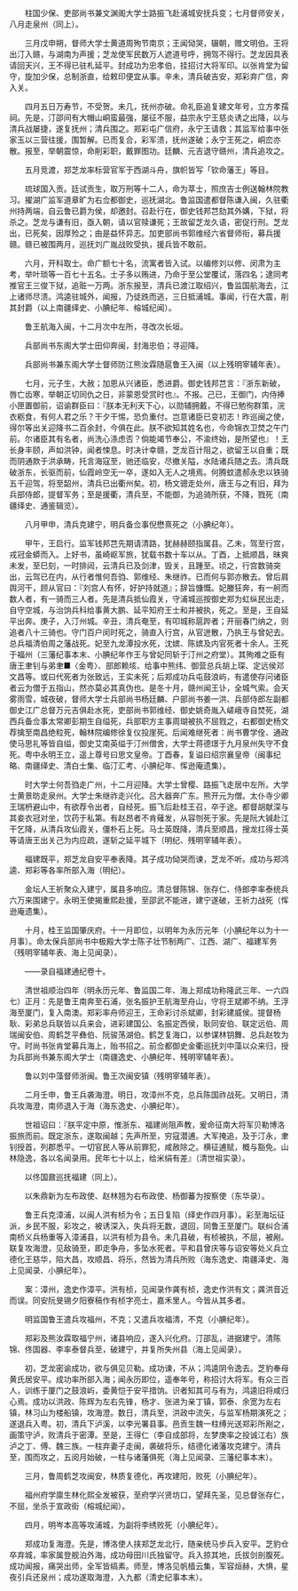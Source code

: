 <!-- { "loadSidebar": true } -->
　　柱国少保、吏部尚书兼文渊阁大学士路振飞赴浦城安抚兵变；七月督师安关，八月走泉州（同上）。

　　三月戊申朔，督师大学士黄道周殉节南京；王闻恸哭，辍朝，赠文明伯。王将出汀入赣，与湖南为声援；芝龙使军民数万人遮道号呼，拥驾不得行。芝龙因具表请回天兴，王不得已驻札延平。封成功为忠孝伯，挂招讨大将军印。以张肯堂为留守，旋加少保，总制浙直，给敕印便宜从事。辛未，清兵破吉安，郑彩弃广信，奔入关。

　　四月五日万寿节，不受贺。未几，抚州亦破。命礼臣追复建文年号，立方孝孺祠。先是，汀邵间有大帽山峒蛮最强，屡征不服，益宗永宁王慈炎诱之出降，以与清兵战屡捷，遂复抚州；清兵围之。郑彩屯广信府，永宁王请救；其监军给事中张家玉以三营往援，围暂解。已而复合，彩军溃，抚州遂破；永宁王死之，峒峦亦散。报至，举朝震惊，命削彩职，戴罪图功。廷麟、元吉退守赣州，清兵追攻之。

　　五月竞渡，郑芝龙率标营官军于西湖斗舟，旗帜皆写「钦命藩王」等目。

　　琉球国入贡。廷试贡生，取万刑等十二人，命为萃士，照庶吉士例送翰林院教习。擢湖广监军道章旷为右佥都御史，巡抚湖北。鲁监国遣都督陈谦入闽，久驻衢州持两端，自云鲁已爵为侯，却邀封。召赴行在，御史钱邦芑劾其外媾，下狱，将杀之。芝龙与谦有旧，亟入朝，请以官赎谦死；王故留芝龙久语，密促行刑。芝龙出，已死矣，因厚殓之；由是益怀异志。加吏部尚书郭维经六省督师衔，募兵援赣。赣已被围两月，巡抚刘广胤战败受执，援兵皆不敢前。

　　六月，开科取士。命广额七十名，流寓者皆入试。以编修刘以修、闵肃为主考，举叶琐等一百七十五名。士子多以贿进，乃命于至公堂覆试，落四名；逮同考推官王三俊下狱，追赃一万两。浙东报至，清兵已渡江取绍兴，鲁监国航海去，江上诸师尽溃。鸿逵驻城外，闻报，乃徒跣而逃，三日抵浦城。事闻，行在大震，削其封爵（以上南疆绎史、小腆纪年、榕城纪闻）。

　　鲁王航海入闽，十二月次中左所，寻改次长垣。

　　兵部尚书东阁大学士田仰奔闽，封海忠伯；寻迎降。

　　兵部尚书兼东阁大学士督师防江熊汝霖随扈鲁王入闽（以上残明宰辅年表）。

　　七月，元子生，大赦；加恩从兴诸臣，悉进爵。御史钱邦芑言：『浙东新破，唇亡齿寒，举朝正切同仇之日，非蒙恩受赏时也』。不报。己已，王御门，内侍捧小匣置御前，诏谕群臣曰：『朕本无利天下心，以勋辅拥戴，不得已勉徇群策，浣衣粝食，有何人君之乐？干夕干惕，恐负重付。岂意诸臣已变初志！昨巡闽之使，得尔等出关迎降书二百余封，今俱在此。朕不欲知其姓名也，今命锦衣卫焚之午门前。尔诸臣其有名者，尚洗心涤虑否？倘能竭节奉公，不渝终始，是所望也』！王长身丰颐，声如洪钟，闻者悚息。时决计幸赣，芝龙百计阻之，欲留王以自重；既而阴通款于洪承畴，托言海寇至，驰还临安，尽撤关隘，水陆诸兵随之去。清兵既破浙东，长驱而前，仙霞岭空无一卒，遂如入无人之境焉。何腾蚊遣郝永忠以铁骑五千迎驾，将至韶州，清兵已出衢州矣。初，杨文骢走处州，唐王与之有旧，拜为兵部侍郎，提督军务；至是援衢，清兵至，不能御，为追骑所获，不降，戮死（南疆绎史、通鉴辑览）。

　　八月甲申，清兵克建宁，明兵备佥事倪懋熹死之（小腆纪年）。

　　甲午，王启行。监军钱邦芑先期请清路，犹赫赫颐指属县。乙未，驾至行宫，戎冠金蟒而入。上好书，虽崎岖军旅，犹载书数十车以从。丁酉，上抵顺昌，昧爽未发，至巳刻，一时排闼，云清兵已及剑津，毁关，且踵至。顷之，行宫数骑突出，云驾已在内，从行者惟何吾驺、郭维经、朱继祚。已而何与郭亦散去。曾后肩舆河干，顾从官曰：『刘宫人有怀，好护持就道』；辞旨慷慨。妃媵狂奔，有一舸而数人者，有一骑而三人者。先是清兵抵仙霞关，守浦城巡按御史郑为虹纵民出走，自守空城，与治饷兵科给事黄大鹏、延平知府王士和并被执，死之。至是，王自延平出奔。庚子，入汀州城。辛丑，清兵奄至，有叩城称扈跸者；开丽春门纳之，则追者八十三骑也。守门百户闵时死之，骑直入行宫，从官迸散，乃执王与曾妃去。总兵福清伯周之藩战死。妃至九龙潭投水死，沈嫔、陈嫔及内官死者十余人。王死于福州（三藩纪事本末、小腆纪年作王与曾妃同斩于汀州之府堂）。其殉难之臣有唐王聿钊与弟聿■〈金粤〉、部郎赖垓、给事中熊纬、御营总兵胡上琛、定远侯邓文昌等。或曰代死者为张致远，王实未死；后郑成功兵屯鼓浪屿，有遣使存问诸臣者云为僧于五指山，然亦莫必其真伪也。是冬十月，赣州闻王讣，全城气索。会天雾雨雪，城夜破，督师大学士兵部尚书杨廷麟、户部尚书姜一洪、兵部侍郎左副都御史江广总督万元吉俱赴水死，吏部尚书郭维经、御史姚奇胤入嵯峨寺自焚死，湖西兵备佥事太常卿彭期生自缢死，兵部职方主事周瑚被执不屈戮之，右都御史杨文荐擒至南昌绝粒死，翰林院编修徐复仪投崖死。后闻难继死者：尚书曹学佺、通政使马思礼等皆自缢，御史艾南英缢于汀州僧舍，大学士蒋德璟于九月泉州失守不食死。粤中永明王立，遥上尊号曰思文皇帝。丁酉春，复谥曰绍宗襄皇帝（闽事纪略、南疆绎史、清白士集、临汀汇考、小腆纪年、恽逊庵遗集）。

　　时大学士何吾驺走广州，十二月迎降。大学士曾樱、路振飞走居中左所。大学士黄景昉走泉州。大学士朱继祚走兴化。吕大器奔广东。熊开元为僧。太仆寺少卿王瑞枬避山中，有欲荐令出者，自经死。振飞后赴桂王召，卒于途。都督胡献深与其妾衣冠对坐，饮药于私第。有赵昂者不肯薙发，从容刎死于家。先是阮大铖赴江干乞降，从清兵攻仙霞关，僵朴石上死。马士英既降，清兵至顺昌，搜龙扛得士英等请唐王出关己为内应疏，遂斩之延平城下（明纪、残明宰辅年表）。

　　福建既平，郑芝龙自安平奉表降。其子成功恸哭而谏，芝龙不听。成功与郑鸿逵、郑彩等各率所部入海（明纪）。

　　金坛人王祈聚众入建宁，属县多响应。清总督陈锦、张存仁、侍郎李率泰统兵六万来围建宁。永明王使揭重熙赴援，至邵武不能进，建宁遂破，王祈力战死（恽逊庵遗集）。

　　十月，桂王监国肇庆府。十一月即位，以明年为永历元年（小腆纪年以为十一月事）。命太保兵部尚书中极殿大学士陈子壮节制两广、江西、湖广、福建军务（残明宰辅年表、海上见闻录）。

　　——录自福建通纪卷十。

　　清世祖顺治四年（明永历元年、鲁监国二年、海上郑成功称隆武三年、一六四七）正月：先是鲁王南奔至石浦，张名振护王航海至舟山，守将王斌卿不纳。王浮海至厦门，复入南澳。郑彩率舟师迎王，王命彩讨杀斌卿，封彩建威侯。提督杨耿、彩弟总兵联皆以兵来会，进彩建国公、名振定西侯，耿同安伯、联定远伯、周瑞闽安伯、周鹤芝平彝伯、阮骏荡湖伯。鹤芝复海口，以参谋林钥舞、总兵赵牧为守。时尚书张肯堂募兵海上，贻书招之。前佥都御史金衢巡抚刘中藻以众来归，授为兵部尚书兼东阁大学士（南疆逸史、小腆纪年、残明宰辅年表）。

　　鲁以刘中藻督师浙闽。鲁王次闽安镇（残明宰辅年表）。

　　二月壬申，鲁王兵袭海澄。明日，攻漳州不克，总兵陈国祚战死。又明日，清兵攻海澄，南师退入于海（海东逸史、小腆纪年）。

　　世祖诏曰：『朕平定中原，惟浙东、福建尚阻声教，爰命征南大将军贝勒博洛振旅而前。既定浙东，遂取闽越；先声所至，穷寇潜逋。大军掩追，及于汀永，聿钊授首，列郡悉平。一切官民人等从前罪犯，咸赦除之。横征逋赋，概与豁免。山林隐逸，各以名闻录用。民年七十以上，给米绢有差』（清世祖实录）。

　　以佟国鼐巡抚福建（同上）。

　　以朱鼎新为左布政使、赵林翘为右布政使、杨御蕃为按察使（东华录）。

　　鲁王兵克漳浦，以闽人洪有桢为令；五日复陷（绎史作四月事）。彩至海坛征派，乡民不服，彩攻之，被诱深入，失兵将无数，退回，同鲁王至厦门。联纠合浦南桥义兵杨重等入漳浦县，以洪有桢为县令。未几县破，有桢被执，不屈，被剐。联复攻海澄，见敌骑至，即走争舟，多坠水死者。平和县曾庆等与诏安等处义兵立德化王慈华，陷大昌，攻顺昌、将乐，然皆为清兵所败（海东逸史、南疆泽史、海上见闻录、小腆纪年）。

　　案：漳州，逸史作漳平。洪有桢，见闻录作龚有桢，逸史作洪有文；龚洪音近而误。同安阮旻锡夕阳寮稿作有桢字亮士，嘉禾里人。今皆从其多者。

　　明监国鲁王遣兵攻福州，不克；又遣兵攻福清，不克（小腆纪年）。

　　郑彩及熊汝霖取福宁州，诸县响应，遂入兴化府。汀邵乱，进据建宁。清陈锦、佟国器、李率泰督兵至，破建宁，并复所失州县（海上见闻录）。

　　初，芝龙密谕成功，欲与俱见贝勒。成功谏，不从；鸿逵阴令逸去。芝豹奉母黄氏居安平。成功率所部入海；闻永历即位，遥奉年号，称招讨大将军。有众三百人，训练于厦门之鼓浪屿，委黄恺于安平措饷。识者知其可与有为，鸿逵旧将咸归心焉。成功以洪政、陈辉为左右先锋，杨才、张进为亲丁镇，郭泰、余宽为左右镇，林习山为楼船镇，攻海澄。数日，清兵至，洪政中流矢，与监军杨期演死之；遂退兵入粤。初，清兵下泸溪，以李光署县事。邑贡生魏一柱缚光送郑彩所剐之，画策守泸，败清兵于密潭。至是，王得仁（李自成部将，左梦庚率之投诚江右）族泸之丁、傅、魏三族。一柱弃妻子走闽，袭破将乐，结德化诸藩攻克建宁。清兵至，围而攻之，五阅月始破，一柱与诸藩俱死（海上见闻录、三藩纪事本末）。

　　三月，鲁周鹤芝攻闽安，林质复德化，再攻建阳，败死（小腆纪年）。

　　福州府学廪生林化熙全发被获，至府学兴贤坊口，望拜先圣，见总督张存仁，不屈，坐杀于宣政街（榕城纪闻）。

　　四月，明岑本高等攻浦城，为副将李绣败死（小腆纪年）。

　　郑成功复海澄。先是，博洛使人挟郑芝龙北行，随亲统马步兵入安平。芝豹仓卒弃城，率家属登舰泊外海，成功母田川氏独留守。兵入掠其地，氏拔剑剖腹死。成功闻报，痛哭出师，全军皆缟素。师至，博洛见帆樯云集，军容烜赫，大惧，星夜引兵还泉州；成功遂取海澄，入九都（清史纪事本末）。

